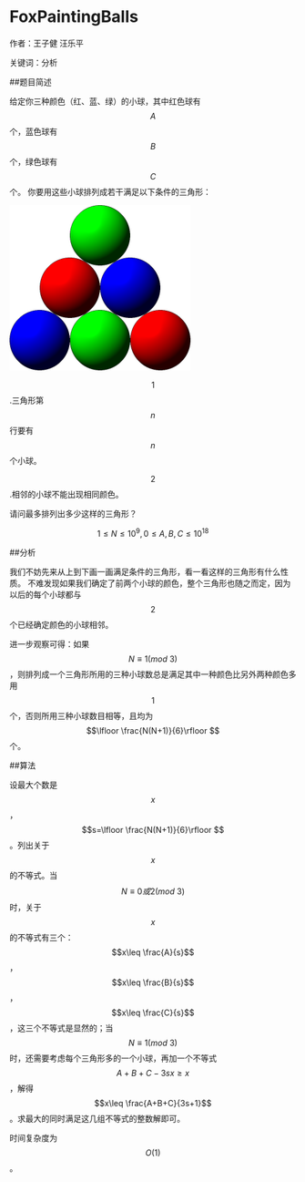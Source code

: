 # FoxPaintingBalls
作者：王子健 汪乐平

关键词：分析

##题目简述

给定你三种颜色（红、蓝、绿）的小球，其中红色球有$$A$$个，蓝色球有$$B$$个，绿色球有$$C$$个。
你要用这些小球排列成若干满足以下条件的三角形：

![啊惨啊](ball.png)

$$1$$.三角形第$$n$$行要有$$n$$个小球。

$$2$$.相邻的小球不能出现相同颜色。


请问最多排列出多少这样的三角形？

$$1≤N≤10^9,0≤A,B,C≤10^{18}$$

##分析

我们不妨先来从上到下画一画满足条件的三角形，看一看这样的三角形有什么性质。
不难发现如果我们确定了前两个小球的颜色，整个三角形也随之而定，因为以后的每个小球都与$$2$$个已经确定颜色的小球相邻。


进一步观察可得：如果$$N\equiv 1(mod\ 3)$$，则排列成一个三角形所用的三种小球数总是满足其中一种颜色比另外两种颜色多用$$1$$个，否则所用三种小球数目相等，且均为$$\lfloor \frac{N(N+1)}{6}\rfloor $$个。


##算法

设最大个数是$$x$$，$$s=\lfloor \frac{N(N+1)}{6}\rfloor $$。列出关于$$x$$的不等式。当$$N\equiv 0或2(mod\ 3)$$时，关于$$x$$的不等式有三个：$$x\leq \frac{A}{s}$$，$$x\leq \frac{B}{s}$$，$$x\leq \frac{C}{s}$$，这三个不等式是显然的；当$$N\equiv 1(mod\ 3)$$时，还需要考虑每个三角形多的一个小球，再加一个不等式$$A+B+C-3sx\geq x$$，解得$$x\leq \frac{A+B+C}{3s+1}$$。求最大的同时满足这几组不等式的整数解即可。

时间复杂度为$$O(1)$$。


